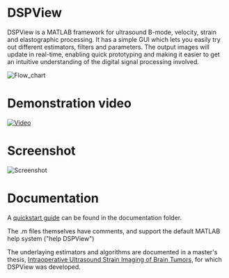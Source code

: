DSPView
=======

DSPView is a MATLAB framework for ultrasound B-mode, velocity, strain and elastographic processing. 
It has a simple GUI which lets you easily try out different estimators, filters and parameters. The output
images will update in real-time, enabling quick prototyping and making it easier to get an intuitive understanding
of the digital signal processing involved. 

![Flow_chart](http://tboerstad.github.com/DSPView/img/flow_chart.png)

Demonstration video
=======
[![Video](http://tboerstad.github.io/DSPView/img/youtube_link.png)](http://youtu.be/Y7wjaqBPt9o)

Screenshot
=======
![Screenshot](http://tboerstad.github.com/DSPView/img/screenshot.png)

Documentation
=======
A [quickstart guide](documentation/quickstart.pdf) can be found in the documentation folder.

The .m files themselves have comments, and support the default MATLAB help system ("help DSPView")

The underlaying estimators and algorithms are documented in a master's thesis,
[Intraoperative Ultrasound Strain Imaging of Brain Tumors](http://bit.ly/GNmyhO), 
for which DSPView was developed. 
